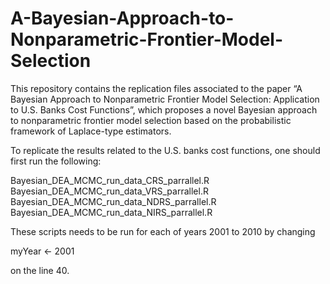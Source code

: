 # A-Bayesian-Approach-to-Nonparametric-Frontier-Model-Selection

This repository contains the replication files associated to the paper “A Bayesian Approach to Nonparametric Frontier Model Selection: Application to U.S. Banks Cost Functions”, which proposes a novel Bayesian approach to nonparametric frontier model selection based on the probabilistic framework of Laplace-type estimators. 

To replicate the results related to the U.S. banks cost functions, one should first run the following:

Bayesian_DEA_MCMC_run_data_CRS_parrallel.R
Bayesian_DEA_MCMC_run_data_VRS_parrallel.R
Bayesian_DEA_MCMC_run_data_NDRS_parrallel.R
Bayesian_DEA_MCMC_run_data_NIRS_parrallel.R

These scripts needs to be run for each of years 2001 to 2010 by changing

myYear <- 2001

on the line 40.
